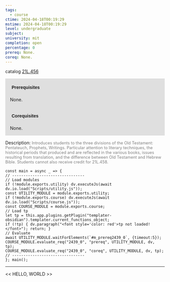 ```yaml
---
tags:
  - course
ctime: 2024-04-18T00:19:29
mstime: 2024-04-18T00:19:29
level: undergraduate
subject: 
university: mit
completion: open
percentage: 0
prereq: None.
coreq: None.
---
```


catalog [21L.456](http://student.mit.edu/catalog/m21La.html#21L.456)

<span style="display: block; padding: 15px; background-color: rgb(100, 100, 100, 0.2);"><font id="m_prereq2439_0" style="display: block; font-family: Arial, sans-serif; font-weight: bold; padding: 5px">Prerequisites</font><br><span id="prereq2439_0">None.</span></span>
<span style="display: block; padding: 15px; background-color: rgb(100, 100, 100, 0.2);"><font id="m_coreq2439_0" style="display: block; font-family: Arial, sans-serif; font-weight: bold; padding: 5px">Corequisites</font><br><span id="coreq2439_0">None.</span></span>

<font style="">Description:</font>
<font style="color: grey; font-size: 0.8rem;">Introduces students to the three divisions of the Old Testament: Pentateuch, Prophets, Writings. Particular attention to literary techniques, the historical periods that produced and are reflected in the various books, issues resulting from translation, and the difference between Old Testament and Hebrew Bible. Students cannot also receive credit for 21L.458.</font>

```dataviewjs
const main = async _ => {
// --------------------------------
// Load modules
if (!module.exports.utility) dv.executeJs(await dv.io.load("Scripts/utility.js"));
const UTILITY_MODULE = module.exports.utility;
if (!module.exports.course) dv.executeJs(await dv.io.load("Scripts/course.js"));
const COURSE_MODULE = module.exports.course;
// Load tp
let tp = this.app.plugins.getPlugin("templater-obsidian").templater.current_functions_object;
if (!tp) { dv.paragraph("<font style='color: red'>tp not loaded!</font>"); return; }
// Evaluate
await UTILITY_MODULE.waitForElements(`#m_prereq2439_0`, {timeout:5});
COURSE_MODULE.evaluate_req("2439_0", "prereq", UTILITY_MODULE, dv, tp);
COURSE_MODULE.evaluate_req("2439_0", "coreq", UTILITY_MODULE, dv, tp);
// --------------------------------
}; main();
```

---

<< HELLO, WORLD >>

